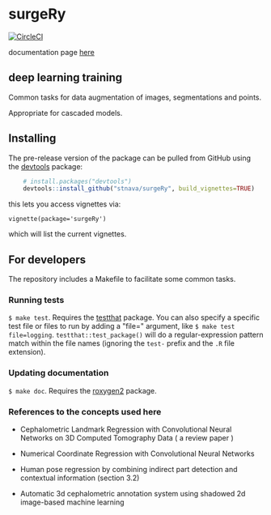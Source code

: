 # surgeRy

[![CircleCI](https://circleci.com/gh/stnava/surgeRy/tree/master.svg?style=svg)](https://circleci.com/gh/stnava/surgeRy/tree/master)

documentation page [here](https://stnava.github.io/surgeRy/)

## deep learning training

Common tasks for data augmentation of images, segmentations and points.

Appropriate for cascaded models.

## Installing

The pre-release version of the package can be pulled from GitHub using the [devtools](https://github.com/r-lib/devtools) package:

```r
    # install.packages("devtools")
    devtools::install_github("stnava/surgeRy", build_vignettes=TRUE)
```

this lets you access vignettes via:

```
vignette(package='surgeRy')
```

which will list the current vignettes.

## For developers

The repository includes a Makefile to facilitate some common tasks.

### Running tests

`$ make test`. Requires the [testthat](http://testthat.r-lib.org/) package. You can also specify a specific test file or files to run by adding a "file=" argument, like `$ make test file=logging`. `testthat::test_package()` will do a regular-expression pattern match within the file names (ignoring the `test-` prefix and the `.R` file extension).

### Updating documentation

`$ make doc`. Requires the [roxygen2](https://github.com/klutometis/roxygen) package.


### References to the concepts used here

* Cephalometric Landmark Regression with Convolutional Neural Networks on 3D Computed Tomography Data ( a review paper )

* Numerical Coordinate Regression with Convolutional Neural Networks

* Human pose regression by combining indirect part detection and contextual information (section 3.2)

* Automatic 3d cephalometric annotation system using shadowed 2d image-based machine learning
